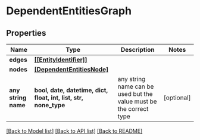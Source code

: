 # DependentEntitiesGraph


## Properties
Name | Type | Description | Notes
------------ | ------------- | ------------- | -------------
**edges** | [**[[EntityIdentifier]]**](EntityIdentifier.md) |  | 
**nodes** | [**[DependentEntitiesNode]**](DependentEntitiesNode.md) |  | 
**any string name** | **bool, date, datetime, dict, float, int, list, str, none_type** | any string name can be used but the value must be the correct type | [optional]

[[Back to Model list]](../README.md#documentation-for-models) [[Back to API list]](../README.md#documentation-for-api-endpoints) [[Back to README]](../README.md)


